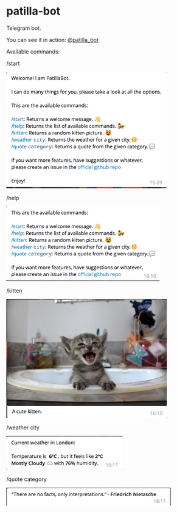 # patilla-bot
Telegram bot.

You can see it in action: [@patilla_bot](https://telegram.me/patilla_bot)

Available commands:

/start

![alt text](https://github.com/patillacode/patilla-bot/blob/master/img/readme/start.png "/start command output")

/help

![alt text](https://github.com/patillacode/patilla-bot/blob/master/img/readme/help.png "/help command output")

/kitten

![alt text](https://github.com/patillacode/patilla-bot/blob/master/img/readme/kitten.png "/kitten command output")

/weather city

![alt text](https://github.com/patillacode/patilla-bot/blob/master/img/readme/weather.png "/weather command output")

/quote category

![alt text](https://github.com/patillacode/patilla-bot/blob/master/img/readme/quote.png "/quote command output")